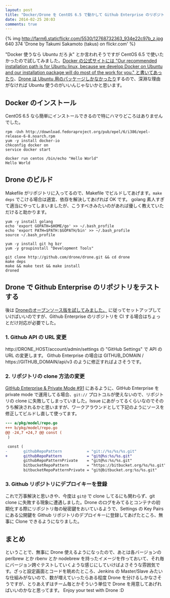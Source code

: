 ```yaml
---
layout: post
title: "Docker/Drone を CentOS 6.5 で動かして Github Enterprise のリポジトリをテストする"
date: 2014-02-25 20:03
comments: true
---
```


{% img http://farm6.staticflickr.com/5530/12768732363_934e22c97b_z.jpg 640 374 'Drone by Takumi Sakamoto (takus) on flickr.com' %}

"Docker 使うなら Ubuntu だろ jk" とか言われそうですが CentOS 6.5 で使いたかったので試してみました。[Docker の公式サイトには "Our recommended installation path is for Ubuntu linux, because we develop Docker on Ubuntu and our installation package will do most of the work for you." と書いてあったり](https://www.docker.io/gettingstarted/)、[Drone は Ubuntu 用のパッケージしかなかったり](https://github.com/drone/drone)するので、深淵な理由がなければ Ubuntu 使うのがいいんじゃないかと思います。

## Docker のインストール

CentOS 6.5 なら簡単にインストールできるので特にハマりどころはありませんでした。

```
rpm -Uvh http://download.fedoraproject.org/pub/epel/6/i386/epel-release-6-8.noarch.rpm
yum -y install docker-io
chkconfig docker on
service docker start

docker run centos /bin/echo "Hello World"
Hello World
```

## Drone のビルド

Makefile がリポジトリに入ってるので、Makefile でビルドしてあげます。`make deps` でこける場合は適宜、依存を解決してあげれば OK です。
golang 素人すぎて適当にやってしまいましたが、こうすべきみたいのがあれば優しく教えていただけると助かります。

```
yum -y install golang
echo 'export GOPATH=$HOME/go' >> ~/.bash_profile
echo 'export PATH=$PATH:$GOPATH/bin' >> ~/.bash_profile
source ~/.bash_profile

yum -y install git hg bzr
yum -y groupinstall "Development Tools"

git clone http://github.com/drone/drone.git && cd drone
make deps
make && make test && make install
droned
```

## Drone で Github Enterprise のリポジトリをテストする

後は [Droneのオープンソース版を試してみました。](http://yosssi.hatenablog.com/entry/2014/02/08/161500) に従ってセットアップしていけばいいのですが、Github Enterprise のリポジトリを CI する場合はちょっとだけ対応が必要でした。

### 1. Github API の URL 変更

http://DRONE_HOST/account/admin/settings の "GitHub Settings" で API の URL の変更します。
Github Enterprise の場合は GITHUB_DOMAIN / https://GITHUB_DOMAIN/api/v3 のように修正すればよさそうです。

### 2. リポジトリの clone 方法の変更

[GitHub Enterprise & Private Mode #91](https://github.com/drone/drone/issues/91) にあるように、GitHub Enterprise を private mode で運用してる場合、`git://` プロトコルが使えないので、リポジトリの clone に失敗してしまっていました。Issue にあがってるくらいなのでそのうち解決されるかと思いますが、ワークアラウンドとして下記のようにソースを修正してビルドし直して使ってます。

```diff
--- a/pkg/model/repo.go
+++ b/pkg/model/repo.go
@@ -24,7 +24,7 @@ const (
 )

 const (
-       githubRepoPattern           = "git://%s/%s/%s.git"
+       githubRepoPattern           = "git@%s:%s/%s.git"
        githubRepoPatternPrivate    = "git@%s:%s/%s.git"
        bitbucketRepoPattern        = "https://bitbucket.org/%s/%s.git"
        bitbucketRepoPatternPrivate = "git@bitbucket.org:%s/%s.git"
```

### 3. Github リポジトリにデプロイキーを登録

これで万事解決と思いきや、今度は `git@` で clone してるにも関わらず、git clone に失敗する現象に遭遇しました。Drone のログをみてるとコンテナの初期化する際にリポジトリ毎の秘密鍵をおいているようで、Settings の Key Pairs にある公開鍵を Github リポジトリのデプロイキーに登録してあげたところ、無事に Clone できるようになりました。

## まとめ

ということで、無事に Drone 使えるようになったので、あとは各バージョンの perlbrew とか rbenv とか nodebrew を持ったイメージを作っておいて、それ毎にバージョン跨ぐテストしていくような感じにしていけばよさそうな雰囲気です。ざっと設定画面とコードを眺めたところ、Jenkins の Master/Slave みたいな仕組みがないので、数が増えていったらある程度 Drone を分けるしかなさそうですが、とりあえずはチーム毎とかそういう単位で Drone を用意してあげればいいのかなと思ってます。 Enjoy your test with Drone :D
